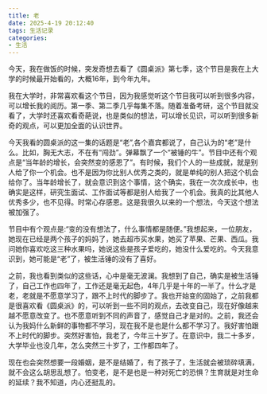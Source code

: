 ```yaml
---
title: 老
date: 2025-4-19 20:12:40
tags: 生活记录
categories:
- 生活
---
```


今天，我在做饭的时候，突发奇想去看了《圆桌派》第七季，这个节目是我在上大学的时候最开始看的，大概16年，到今年九年。

我在大学时，非常喜欢看这个节目，因为我感觉听这个节目我可以听到很多内容，可以增长我的阅历。第一季、第二季几乎每集不落。随着准备考研，这个节目就没看了，大学时还喜欢看奇葩说，也是类似的想法，可以增长见识，可以听到很多新奇的观点，可以更加全面的认识世界。

今天我看的圆桌派的这一集的话题是“老”,各个嘉宾都说了，自己认为的“老”是什么。比如，胸无大志，不在有“闯劲”。弹幕飘了一个“被锤的牛”。节目中还有个观点是“当年龄的增长，会突然变的感恩了”。有时候，我们个人的一些成就，就是别人给了你一个机会。也不是因为你比别人优秀之类的，就是单纯的别人把这个机会给你了。当年龄增长了，就会意识到这个事情，这个确实，我在一次次成长中，也确实是这样，研究生面试、工作面试等都是别人给我了一个机会。我真的比其他人优秀多少，也不见得。时常心存感恩。这是我很久以来的一个想法，今天这个想法被加强了。

节目中有个观点是:“变的没有想法了，什么事情都是随便。”我想起来，一位朋友，她现在已经是两个孩子的妈妈了，她去超市买水果，她买了苹果、芒果、西瓜。我问她你喜欢吃这三种水果吗，她说这些是孩子爱吃的，她没什么爱吃的。今天我意识到，她可能是“老”了，被生活锤的没有了喜好。

之前，我也看到类似的这些话，心中是毫无波澜。我想到了自己，确实是被生活锤了，自己工作也四年了，工作还是毫无起色，4年几乎是十年的一半了。什么才是老，老就是不愿意学习了，跟不上时代的脚步了。我也开始变的固始了，之前我都是很喜欢看《圆桌派》的，可以听到一些不同的观点，去改变自己，现在好像越来越不愿意改变了。也不愿意听到不同的声音了，感觉自己才是对的。之前，我还会认为我妈什么新鲜的事物都不学习，现在我不是也是什么都不学习了。我好害怕跟不上时代的脚步。突然好害怕，我老了，今年三十岁了。在意识中，我二十多岁，大学毕业也没几年，怎么突然三十岁了，工作都四年了。

现在也会突然想要一段婚姻，是不是结婚了，有了孩子了，生活就会被琐碎填满，就不会这么胡思乱想了。怕变老，是不是也是一种对死亡的恐惧？生育就是对生命的延续？我不知道，内心还挺乱的。

